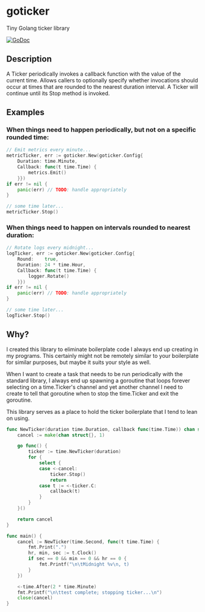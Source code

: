 # goticker

Tiny Golang ticker library

[![GoDoc](https://godoc.org/github.com/karrick/goticker?status.svg)](https://godoc.org/github.com/karrick/goticker)

## Description

A Ticker periodically invokes a callback function with the value of
the current time. Allows callers to optionally specify whether
invocations should occur at times that are rounded to the nearest
duration interval. A Ticker will continue until its Stop method is
invoked.

## Examples

### When things need to happen periodically, but not on a specific rounded time:

```Go
// Emit metrics every minute...
metricTicker, err := goticker.New(goticker.Config{
    Duration: time.Minute,
    Callback: func(t time.Time) {
        metrics.Emit()
    }})
if err != nil {
    panic(err) // TODO: handle appropriately
}

// some time later...
metricTicker.Stop()
```

### When things need to happen on intervals rounded to nearest duration:

```Go
// Rotate logs every midnight...
logTicker, err := goticker.New(goticker.Config{
    Round:    true,
    Duration: 24 * time.Hour,
    Callback: func(t time.Time) {
        logger.Rotate()
    }})
if err != nil {
    panic(err) // TODO: handle appropriately
}

// some time later...
logTicker.Stop()
```

## Why?

I created this library to eliminate boilerplate code I always end up
creating in my programs. This certainly might not be remotely similar
to your boilerplate for similar purposes, but maybe it suits your
style as well.

When I want to create a task that needs to be run periodically with
the standard library, I always end up spawning a goroutine that loops
forever selecting on a time.Ticker's channel and yet another channel I
need to create to tell that goroutine when to stop the time.Ticker and
exit the goroutine.

This library serves as a place to hold the ticker boilerplate that I
tend to lean on using.

```Go
func NewTicker(duration time.Duration, callback func(time.Time)) chan struct{} {
    cancel := make(chan struct{}, 1)

    go func() {
        ticker := time.NewTicker(duration)
        for {
            select {
            case <-cancel:
                ticker.Stop()
                return
            case t := <-ticker.C:
                callback(t)
            }
        }
    }()

    return cancel
}

func main() {
    cancel := NewTicker(time.Second, func(t time.Time) {
        fmt.Print(".")
        hr, min, sec := t.Clock()
        if sec == 0 && min == 0 && hr == 0 {
            fmt.Printf("\n\tMidnight %v\n, t)
        }
    })

    <-time.After(2 * time.Minute)
    fmt.Printf("\n\ttest complete; stopping ticker...\n")
    close(cancel)
}
```
